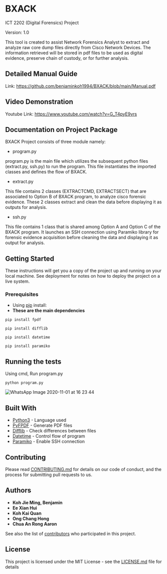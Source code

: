 # BXACK
ICT 2202 (Digital Forensics) Project 

Version: 1.0

This tool is created to assist Network Forensics Analyst to extract and analyze raw core dump files directly from Cisco Network Devices. The information retrieved will be stored in pdf files to be used as digital evidence, preserve chain of custody, or for further analysis.


## Detailed Manual Guide
Link: https://github.com/benjaminkoh1994/BXACK/blob/main/Manual.pdf


## Video Demonstration
Youtube Link: https://www.youtube.com/watch?v=G_T4pyE9vrs


## Documentation on Project Package 
BXACK Project consists of three module namely:

* program.py

program.py is the main file which utilizes the subsequent python files (extract.py, ssh.py) to run the program. This file instantiates the imported classes and defines the flow of BXACK.

* extract.py

This file contains 2 classes (EXTRACTCMD, EXTRACTSECT) that are associated to Option B of BXACK program, to analyze cisco forensic evidence. These 2 classes extract and clean the data before displaying it as outputs for analysis.

* ssh.py

This file contains 1 class that is shared among Option A and Option C of the BXACK program. It launches an SSH connection using Paramiko library for forensic evidence acquisition before cleaning the data and displaying it as output for analysis.


## Getting Started

These instructions will get you a copy of the project up and running on your local machine. See deployment for notes on how to deploy the project on a live system.

### Prerequisites
* Using [pip](https://pip.pypa.io/en/stable/) install:
* **These are the main dependencies**
```
pip install fpdf
```
```
pip install difflib
```
```
pip install datetime
```
```
pip install paramiko
```

## Running the tests

Using cmd, Run program.py
```
python program.py
```
![WhatsApp Image 2020-11-01 at 16 23 44](https://user-images.githubusercontent.com/57383960/97798485-78431600-1c61-11eb-8fed-6fb289ebb908.jpeg)

## Built With

* [Python3](https://www.python.org/downloads/) - Language used
* [PyFPDF](https://pypi.org/project/PyFDP/) - Generate PDF files
* [Difflib](https://pypi.org/project/cdifflib/) - Check differences between files
* [Datetime](https://pypi.org/project/DateTime/) - Control flow of program
* [Paramiko](https://pypi.org/project/paramiko/) - Enable SSH connection

## Contributing

Please read [CONTRIBUTING.md](CONTRIBUTING.md) for details on our code of conduct, and the process for submitting pull requests to us.

## Authors

* **Koh Jie Ming, Benjamin**
* **Ee Xian Hui**
* **Koh Kai Quan**
* **Ong Chang Hong**
* **Chua An Rong Aaron**

See also the list of [contributors](CONTRIBUTING.md) who participated in this project.

## License

This project is licensed under the MIT License - see the [LICENSE.md](LICENSE.md) file for details
